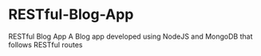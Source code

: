 # RESTful-Blog-App
RESTful Blog App
A Blog app developed using NodeJS and MongoDB that follows RESTful routes
